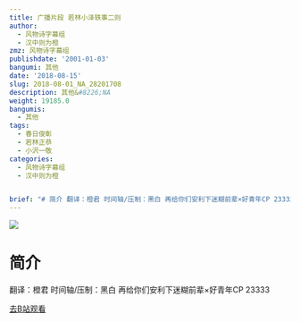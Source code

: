 ```yaml
---
title: 广播片段 若林小泽轶事二则
author:
  - 风物诗字幕组
  - 汉中则为橙
zmz: 风物诗字幕组
publishdate: '2001-01-03'
bangumi: 其他
date: '2018-08-15'
slug: 2018-08-01_NA_28201708
description: 其他&#8226;NA
weight: 19185.0
bangumis:
  - 其他
tags:
  - 春日俊彰
  - 若林正恭
  - 小沢一敬
categories:
  - 风物诗字幕组
  - 汉中则为橙


brief: "# 简介 翻译：橙君 时间轴/压制：黑白 再给你们安利下迷糊前辈×好青年CP 23333"
---
```

![](https://i.imgur.com/wTQycR4.jpg)
# 简介  
翻译：橙君 时间轴/压制：黑白
再给你们安利下迷糊前辈×好青年CP 23333  

[去B站观看](https://www.bilibili.com/video/av28201708/)
 
